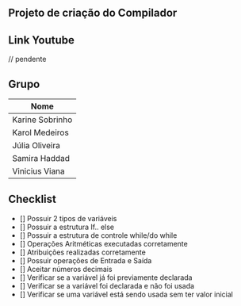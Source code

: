 ## Projeto de criação do Compilador

## Link Youtube
// pendente

## Grupo
<table> 
	<thead>
	<th>Nome</th>
	</thead>
	<tbody>
	<tr>
		<td>Karine Sobrinho</td>
	</tr>
	<tr>
		<td>Karol Medeiros</td>
	</tr>
	<tr>
		<td>Júlia Oliveira</td>
	</tr>
	<tr>
		<td>Samira Haddad</td>
	</tr>
    <tr>
		<td>Vinicius Viana</td>
	</tr>
	</tbody>
</table>
 
## Checklist
- [] Possuir 2 tipos de variáveis  
- [] Possuir a estrutura If.. else 
- [] Possuir a estrutura de controle while/do while 
- [] Operações Aritméticas executadas corretamente 
- [] Atribuições realizadas corretamente
- [] Possuir operações de Entrada e Saída
- [] Aceitar números decimais
- [] Verificar se a variável já foi previamente declarada
- [] Verificar se a variável foi declarada e não foi usada
- [] Verificar se uma variável está sendo usada sem ter valor inicial
